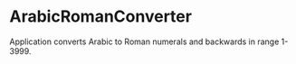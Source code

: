 # ArabicRomanConverter
Application converts Arabic to Roman numerals and backwards in range 1-3999. 
